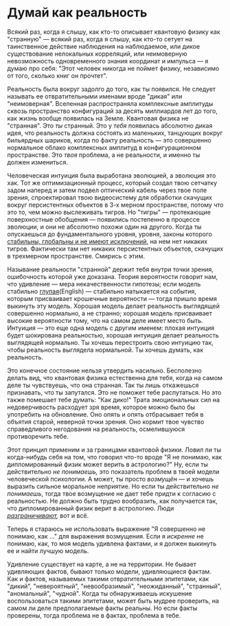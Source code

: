 # Думай как реальность
Всякий раз, когда я слышу, как кто-то описывает квантовую физику как "странную" — всякий раз, когда я слышу, как кто-то сетует на таинственное действие наблюдения на наблюдаемое, или дикое существование нелокальных корреляций, или неимоверную невозможность одновременного знания координат и импульса — я думаю про себя: "Этот человек никогда не поймет физику, независимо от того, сколько книг он прочтет".

Реальность была вокруг задолго до того, как ты появился. Не следует называть ее отвратительными именами вроде "дикая" или "неимоверная". Вселенная распространяла комплексные амплитуды сквозь пространство конфигураций за десять миллиардов лет до того, как жизнь вообще появилась на Земле. Квантовая физика не "странная". Это *ты* странный. Это у *тебя* появилась абсолютно дикая идея, что реальность должна состоять из маленьких, танцующих вокруг бильярдных шариков, когда по факту реальность — это совершенно нормальное облако комплексных амплитуд в конфигурационном пространстве. Это *твоя* проблема, а не реальности, и именно ты должен измениться.

Человеческая интуиция была выработана эволюцией, а эволюция это хак. Тот же оптимизационный процесс, который создал твою сетчатку задом наперед и затем подвел оптический кабель через твое поле зрения, спроектировал твою видеосистему для обработки скачущих вокруг персистентных объектов в 3-х мерном пространстве, потому что это то, чем можно выслеживать тигров. Но "тигры" — протекающие поверхностные обобщения — появились постепенно в процессе эволюции, и они не абсолютно похожи один на другого. Когда ты опускаешься до фундаментального уровня, уровня, законы которого [стабильны, глобальны и не имеют исключений](http://lesswrong.ru/w/Универсальный_закон), на нем нет никаких тигров. Фактически там нет никаких персистентных объектов, скачущих в трехмерном пространстве. Смирись с этим.

Называние реальности "странной" держит тебя внутри точки зрения, ошибочность которой уже доказана. Теория вероятности говорит нам, что удивление — мера некачественности гипотезы; если модель стабильно [глупая](http://www.yudkowsky.net/rational/technical)(English) — стабильно натыкается на события, которым присваивает крошечные вероятности — тогда пришло время выкинуть эту модель. Хорошая модель делает реальность выглядящей совершенно нормально, а не странно; хорошая модель присваивает высокие вероятности тому, что на самом деле имеет место быть. Интуиция — это еще одна модель с другим именем: плохая интуиция будет шокирована реальностью, хорошая интуиция делает реальность выглядящей нормально. Ты хочешь перестроить свою интуицию так, чтобы реальность выглядела нормальной. Ты хочешь думать, как реальность.

Это конечное состояние нельзя утвердить насильно. Бесполезно делать вид, что квантовая физика естественна для тебя, когда на самом деле ты чувствуешь, что она странная. Так ты лишь откажешься признавать, что ты запутался. Это не поможет тебе распутаться. Но это также помешает тебе думать: "Как дико!" Трата эмоциональных сил на недоверчивость расходует зря время, которое можно было бы употребить на обновление. Оно опять и опять отбрасывает тебя в объятия старой, неверной точки зрения. Оно кормит твое чувство справедливого негодования на реальность, осмелившуюся противоречить тебе.

Этот принцип применим и за границами квантовой физики. Ловил ли ты когда-нибудь себя на том, что говорил что-то вроде "Я не понимаю, как дипломированный физик может верить в астрологию?" Ну, если ты действительно *не понимаешь,* это показатель проблем в твоей модели человеческой психологии. А может, ты просто *возмущён* — и хочешь выразить сильное моральное неприятие. Но если ты действительно *не понимаешь*, тогда твое возмущение не дает тебе придти к согласию с реальностью. Не должно быть трудно вообразить, как получается так, что дипломированный физик верит в астрологию. Люди *[разграничивают](http://lesswrong.ru/w/%D0%92%D0%BD%D0%B5_%D0%BB%D0%B0%D0%B1%D0%BE%D1%80%D0%B0%D1%82%D0%BE%D1%80%D0%B8%D0%B8),* вот и всё.

Теперь я стараюсь не использовать выражение "Я совершенно не понимаю, как ..." для выражения возмущения. Если я *искренне* не понимаю, как, то моя модель удивлена фактами, и я должен выкинуть ее и найти лучшую модель.

Удивление существует на карте, а не на территории. Не бывает удивляющих фактов, бывают только модели, удивляющиеся фактам. Как и фактов, называемых такими отвратительными эпитетами, как "дикий", "невероятный", "невообразимый", "неожиданный", "странный", "аномальный", "чудной". Когда ты обнаруживаешь искушение воспользоваться такими эпитетами, может быть мудрее проверить, на самом ли деле предполагаемые факты реальны. Но если факты проверены, тогда проблема не в фактах, проблема в тебе.